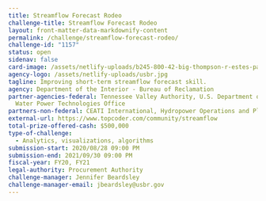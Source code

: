 ```yaml
---
title: Streamflow Forecast Rodeo
challenge-title: Streamflow Forecast Rodeo
layout: front-matter-data-markdownify-content
permalink: /challenge/streamflow-forecast-rodeo/
challenge-id: "1157"
status: open
sidenav: false
card-image: /assets/netlify-uploads/b245-800-42-big-thompson-r-estes-park-co_thumbnail-w-logo.jpg
agency-logo: /assets/netlify-uploads/usbr.jpg
tagline: Improving short-term streamflow forecast skill.
agency: Department of the Interior - Bureau of Reclamation
partner-agencies-federal: Tennessee Valley Authority, U.S. Department of Energy,
  Water Power Technologies Office
partners-non-federal: CEATI International, Hydropower Operations and Planning Interest Group (HOPIG)
external-url: https://www.topcoder.com/community/streamflow
total-prize-offered-cash: $500,000
type-of-challenge:
  - Analytics, visualizations, algorithms
submission-start: 2020/08/28 09:00 PM
submission-end: 2021/09/30 09:00 PM
fiscal-year: FY20, FY21
legal-authority: Procurement Authority
challenge-manager: Jennifer Beardsley
challenge-manager-email: jbeardsley@usbr.gov
---
```

